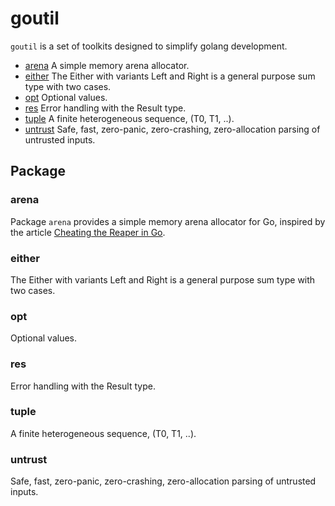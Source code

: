 # goutil

`goutil` is a set of toolkits designed to simplify golang development.

- [arena](#arena) A simple memory arena allocator.
- [either](#either) The Either with variants Left and Right is a general purpose sum type with two cases.
- [opt](#opt) Optional values.
- [res](#res) Error handling with the Result type.
- [tuple](#tuple) A finite heterogeneous sequence, (T0, T1, ..).
- [untrust](#untrust) Safe, fast, zero-panic, zero-crashing, zero-allocation parsing of untrusted inputs.

## Package

### arena

Package `arena` provides a simple memory arena allocator for Go, inspired by the article [Cheating the Reaper in Go](https://mcyoung.xyz/2025/04/21/go-arenas/).

### either

The Either with variants Left and Right is a general purpose sum type with two cases.

### opt

Optional values.

### res

Error handling with the Result type.

### tuple

A finite heterogeneous sequence, (T0, T1, ..).

### untrust

Safe, fast, zero-panic, zero-crashing, zero-allocation parsing of untrusted inputs.
